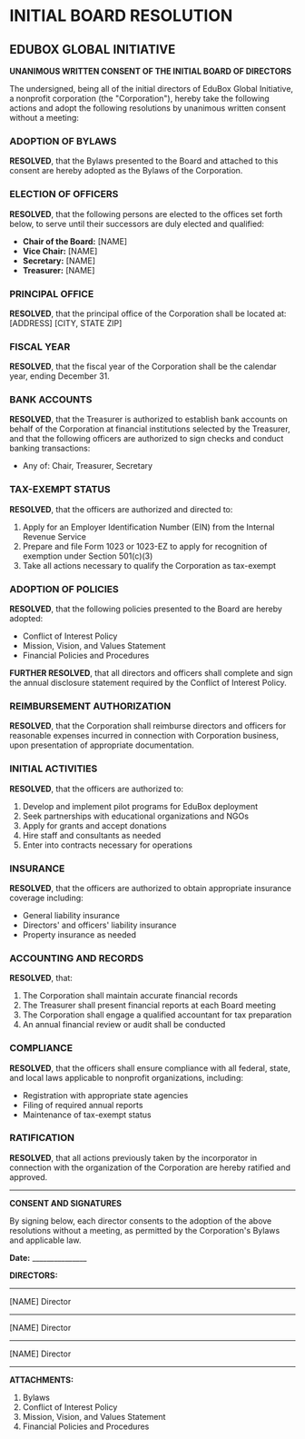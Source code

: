 # INITIAL BOARD RESOLUTION
## EDUBOX GLOBAL INITIATIVE

**UNANIMOUS WRITTEN CONSENT OF THE INITIAL BOARD OF DIRECTORS**

The undersigned, being all of the initial directors of EduBox Global Initiative, a nonprofit corporation (the "Corporation"), hereby take the following actions and adopt the following resolutions by unanimous written consent without a meeting:

### ADOPTION OF BYLAWS

**RESOLVED**, that the Bylaws presented to the Board and attached to this consent are hereby adopted as the Bylaws of the Corporation.

### ELECTION OF OFFICERS

**RESOLVED**, that the following persons are elected to the offices set forth below, to serve until their successors are duly elected and qualified:

- **Chair of the Board:** [NAME]
- **Vice Chair:** [NAME]  
- **Secretary:** [NAME]
- **Treasurer:** [NAME]

### PRINCIPAL OFFICE

**RESOLVED**, that the principal office of the Corporation shall be located at:
[ADDRESS]
[CITY, STATE ZIP]

### FISCAL YEAR

**RESOLVED**, that the fiscal year of the Corporation shall be the calendar year, ending December 31.

### BANK ACCOUNTS

**RESOLVED**, that the Treasurer is authorized to establish bank accounts on behalf of the Corporation at financial institutions selected by the Treasurer, and that the following officers are authorized to sign checks and conduct banking transactions:
- Any of: Chair, Treasurer, Secretary

### TAX-EXEMPT STATUS

**RESOLVED**, that the officers are authorized and directed to:
1. Apply for an Employer Identification Number (EIN) from the Internal Revenue Service
2. Prepare and file Form 1023 or 1023-EZ to apply for recognition of exemption under Section 501(c)(3)
3. Take all actions necessary to qualify the Corporation as tax-exempt

### ADOPTION OF POLICIES

**RESOLVED**, that the following policies presented to the Board are hereby adopted:
- Conflict of Interest Policy
- Mission, Vision, and Values Statement
- Financial Policies and Procedures

**FURTHER RESOLVED**, that all directors and officers shall complete and sign the annual disclosure statement required by the Conflict of Interest Policy.

### REIMBURSEMENT AUTHORIZATION

**RESOLVED**, that the Corporation shall reimburse directors and officers for reasonable expenses incurred in connection with Corporation business, upon presentation of appropriate documentation.

### INITIAL ACTIVITIES

**RESOLVED**, that the officers are authorized to:
1. Develop and implement pilot programs for EduBox deployment
2. Seek partnerships with educational organizations and NGOs
3. Apply for grants and accept donations
4. Hire staff and consultants as needed
5. Enter into contracts necessary for operations

### INSURANCE

**RESOLVED**, that the officers are authorized to obtain appropriate insurance coverage including:
- General liability insurance
- Directors' and officers' liability insurance
- Property insurance as needed

### ACCOUNTING AND RECORDS

**RESOLVED**, that:
1. The Corporation shall maintain accurate financial records
2. The Treasurer shall present financial reports at each Board meeting
3. The Corporation shall engage a qualified accountant for tax preparation
4. An annual financial review or audit shall be conducted

### COMPLIANCE

**RESOLVED**, that the officers shall ensure compliance with all federal, state, and local laws applicable to nonprofit organizations, including:
- Registration with appropriate state agencies
- Filing of required annual reports
- Maintenance of tax-exempt status

### RATIFICATION

**RESOLVED**, that all actions previously taken by the incorporator in connection with the organization of the Corporation are hereby ratified and approved.

---

**CONSENT AND SIGNATURES**

By signing below, each director consents to the adoption of the above resolutions without a meeting, as permitted by the Corporation's Bylaws and applicable law.

**Date:** _______________

**DIRECTORS:**

_________________________________  
[NAME]
Director

_________________________________  
[NAME]
Director

_________________________________  
[NAME]
Director

---

**ATTACHMENTS:**
1. Bylaws
2. Conflict of Interest Policy
3. Mission, Vision, and Values Statement
4. Financial Policies and Procedures
